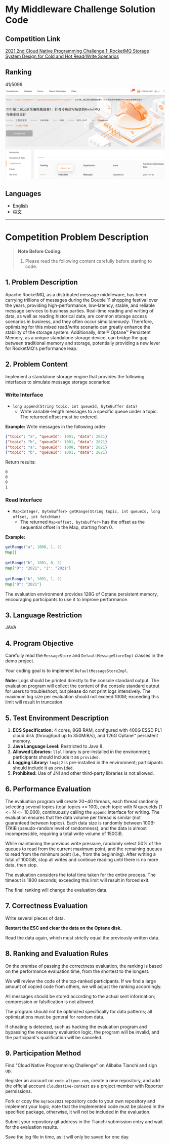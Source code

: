 

# My Middleware Challenge Solution Code

## Competition Link
[2021 2nd Cloud Native Programming Challenge 1: RocketMQ Storage System Design for Cold and Hot Read/Write Scenarios](https://tianchi.aliyun.com/competition/entrance/531922/information?spm=a2c22.12281976.0.0.bc163b32AlOyHd)

## Ranking
41/5096
![|600](image/rank.png)

## Languages
- [English](README.md)
- [中文](README-zh.md)

---

# Competition Problem Description

> **Note Before Coding:**
> 1. Please read the following content carefully before starting to code.

## 1. Problem Description
Apache RocketMQ, as a distributed message middleware, has been carrying trillions of messages during the Double 11 shopping festival over the years, providing high-performance, low-latency, stable, and reliable message services to business parties. Real-time reading and writing of data, as well as reading historical data, are common storage access scenarios in business, and they often occur simultaneously. Therefore, optimizing for this mixed read/write scenario can greatly enhance the stability of the storage system. Additionally, Intel® Optane™ Persistent Memory, as a unique standalone storage device, can bridge the gap between traditional memory and storage, potentially providing a new lever for RocketMQ's performance leap.

## 2. Problem Content
Implement a standalone storage engine that provides the following interfaces to simulate message storage scenarios:

### Write Interface
- `long append(String topic, int queueId, ByteBuffer data)`
  - Write variable-length messages to a specific queue under a topic. The returned offset must be ordered.

**Example:**
Write messages in the following order:
```json
{"topic": "a", "queueId": 1001, "data": 2021}
{"topic": "b", "queueId": 1001, "data": 2021}
{"topic": "a", "queueId": 1000, "data": 2021}
{"topic": "b", "queueId": 1001, "data": 2021}
```
Return results:
```
0
0
0
1
```

### Read Interface
- `Map<Integer, ByteBuffer> getRange(String topic, int queueId, long offset, int fetchNum)`
  - The returned `Map<offset, bytebuffer>` has the offset as the sequential offset in the Map, starting from 0.

**Example:**
```java
getRange("a", 1000, 1, 2)
Map{}

getRange("b", 1001, 0, 2)
Map{"0": "2021", "1": "2021"}

getRange("b", 1001, 1, 2)
Map{"0": "2021"}
```

The evaluation environment provides 128G of Optane persistent memory, encouraging participants to use it to improve performance.

## 3. Language Restriction
JAVA

## 4. Program Objective
Carefully read the `MessageStore` and `DefaultMessageStoreImpl` classes in the demo project.

Your coding goal is to implement `DefaultMessageStoreImpl`.

**Note:**
Logs should be printed directly to the console standard output. The evaluation program will collect the content of the console standard output for users to troubleshoot, but please do not print logs intensively. The maximum log size per evaluation should not exceed 100M; exceeding this limit will result in truncation.

## 5. Test Environment Description
1. **ECS Specification:** 4 cores, 8GB RAM, configured with 400G ESSD PL1 cloud disk (throughput up to 350MiB/s), and 126G Optane™ persistent memory.
2. **Java Language Level:** Restricted to Java 8.
3. **Allowed Libraries:** `llpl` library is pre-installed in the environment; participants should include it as `provided`.
4. **Logging Library:** `log4j2` is pre-installed in the environment; participants should include it as `provided`.
5. **Prohibited:** Use of JNI and other third-party libraries is not allowed.

## 6. Performance Evaluation
The evaluation program will create 20~40 threads, each thread randomly selecting several topics (total topics <= 100), each topic with N queueIds (1 <= N <= 10,000), continuously calling the `append` interface for writing. The evaluation ensures that the data volume per thread is similar (not guaranteed between topics). Each data size is randomly between 100B-17KiB (pseudo-random level of randomness), and the data is almost incompressible, requiring a total write volume of 150GiB.

While maintaining the previous write pressure, randomly select 50% of the queues to read from the current maximum point, and the remaining queues to read from the minimum point (i.e., from the beginning). After writing a total of 100GiB, stop all writes and continue reading until there is no more data, then stop.

The evaluation considers the total time taken for the entire process. The timeout is 1800 seconds; exceeding this limit will result in forced exit.

The final ranking will change the evaluation data.

## 7. Correctness Evaluation
Write several pieces of data.

**Restart the ESC and clear the data on the Optane disk.**

Read the data again, which must strictly equal the previously written data.

## 8. Ranking and Evaluation Rules
On the premise of passing the correctness evaluation, the ranking is based on the performance evaluation time, from the shortest to the longest.

We will review the code of the top-ranked participants. If we find a large amount of copied code from others, we will adjust the ranking accordingly.

All messages should be stored according to the actual sent information; compression or falsification is not allowed.

The program should not be optimized specifically for data patterns; all optimizations must be general for random data.

If cheating is detected, such as hacking the evaluation program and bypassing the necessary evaluation logic, the program will be invalid, and the participant's qualification will be canceled.

## 9. Participation Method
Find "Cloud Native Programming Challenge" on Alibaba Tianchi and sign up.

Register an account on `code.aliyun.com`, create a new repository, and add the official account `cloudnative-contest` as a project member with Reporter permissions.

Fork or copy the `mqrace2021` repository code to your own repository and implement your logic; note that the implemented code must be placed in the specified package, otherwise, it will not be included in the evaluation.

Submit your repository git address in the Tianchi submission entry and wait for the evaluation results.

Save the log file in time, as it will only be saved for one day.
